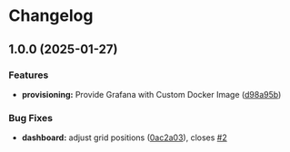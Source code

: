 # Changelog

## 1.0.0 (2025-01-27)


### Features

* **provisioning:** Provide Grafana with Custom Docker Image ([d98a95b](https://github.com/FelizCoder/crewstand.grafana/commit/d98a95bbf4c32bcf4509811fed01d60903d684c2))


### Bug Fixes

* **dashboard:** adjust grid positions ([0ac2a03](https://github.com/FelizCoder/crewstand.grafana/commit/0ac2a038f9283c047155f3eea9ba123fd68f6383)), closes [#2](https://github.com/FelizCoder/crewstand.grafana/issues/2)

